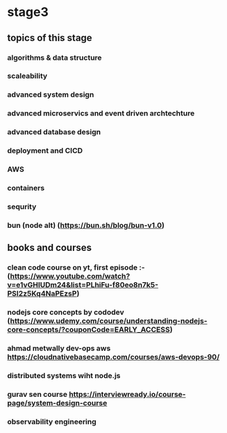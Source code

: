 # stage3

## topics of this stage

### algorithms & data structure
### scaleability 
### advanced system design 
### advanced microservics and event driven archtechture
### advanced database design
### deployment and CICD
### AWS
### containers
### sequrity
### bun (node alt) (https://bun.sh/blog/bun-v1.0)

## books and courses
### clean code course on yt, first episode :- (https://www.youtube.com/watch?v=e1vGHIUDm24&list=PLhiFu-f80eo8n7k5-PSI2z5Kq4NaPEzsP)
### nodejs core concepts by cododev (https://www.udemy.com/course/understanding-nodejs-core-concepts/?couponCode=EARLY_ACCESS)
### ahmad metwally dev-ops aws https://cloudnativebasecamp.com/courses/aws-devops-90/
### distributed systems wiht node.js
### gurav sen course https://interviewready.io/course-page/system-design-course
### observability engineering
